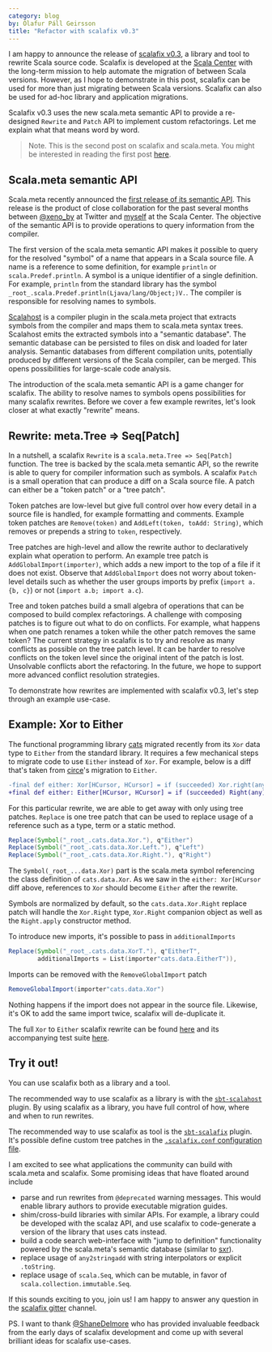 ```yaml
---
category: blog
by: Ólafur Páll Geirsson
title: "Refactor with scalafix v0.3"
---
```


I am happy to announce the release of [scalafix v0.3][scalafix], a library and tool to rewrite Scala source code.
Scalafix is developed at the [Scala Center][sc] with the long-term mission to help automate the migration of between Scala versions.
However, as I hope to demonstrate in this post, scalafix can be used for more than just migrating between Scala versions.
Scalafix can also be used for ad-hoc library and application migrations.

Scalafix v0.3 uses the new scala.meta semantic API to provide a re-designed `Rewrite` and `Patch` API to implement custom refactorings.
Let me explain what that means word by word.

> Note. This is the second post on scalafix and scala.meta. You might be
> interested in reading the first post
> [here](http://scala-lang.org/blog/2016/10/24/scalafix.html).

## Scala.meta semantic API

Scala.meta recently announced the [first release of its semantic API][meta-1.6].
This release is the product of close collaboration for the past several months between
[@xeno_by][] at Twitter and [myself][@olafurpg] at the Scala Center.
The objective of the semantic API is to provide operations to query information from the compiler.

The first version of the scala.meta semantic API makes it possible to query for the resolved "symbol" of a name that appears in a Scala source file.
A name is a reference to some definition, for example `println` or `scala.Predef.println`.
A symbol is a unique identifier of a single definition.
For example, `println` from the standard library has the symbol `_root_.scala.Predef.println(Ljava/lang/Object;)V.`.
The compiler is responsible for resolving names to symbols.

[Scalahost][] is a compiler plugin in the scala.meta project that extracts symbols from the compiler and maps them to scala.meta syntax trees.
Scalahost emits the extracted symbols into a "semantic database".
The semantic database can be persisted to files on disk and loaded for later analysis.
Semantic databases from different compilation units, potentially produced by different
versions of the Scala compiler, can be merged.
This opens possibilities for large-scale code analysis.

The introduction of the scala.meta semantic API is a game changer for scalafix.
The ability to resolve names to symbols opens possibilities for many scalafix rewrites.
Before we cover a few example rewrites, let's look closer at what exactly "rewrite" means.

## Rewrite: meta.Tree => Seq[Patch]
In a nutshell, a scalafix `Rewrite` is a `scala.meta.Tree => Seq[Patch]` function.
The tree is backed by the scala.meta semantic API, so the rewrite is able to query for compiler information such as symbols.
A scalafix `Patch` is a small operation that can produce a diff on a Scala source file.
A patch can either be a "token patch" or a "tree patch".

Token patches are low-level but give full control over how every detail in a source file is handled, for example formatting and comments.
Example token patches are `Remove(token)` and `AddLeft(token, toAdd: String)`, which removes or prepends a string to `token`, respectively.

Tree patches are high-level and allow the rewrite author to declaratively explain what operation to perform.
An example tree patch is `AddGlobalImport(importer)`, which adds a new import to the top of a file if it does not exist.
Observe that `AddGlobalImport` does not worry about token-level details such as whether the user groups imports by prefix (`import a.{b, c}`) or not (`import a.b; import a.c`).

Tree and token patches build a small algebra of operations that can be composed to build complex refactorings.
A challenge with composing patches is to figure out what to do on conflicts.
For example, what happens when one patch renames a token while the other patch removes the same token?
The current strategy in scalafix is to try and resolve as many conflicts as possible on the tree patch level.
It can be harder to resolve conflicts on the token level since the original intent of the patch is lost.
Unsolvable conflicts abort the refactoring.
In the future, we hope to support more advanced conflict resolution strategies.

To demonstrate how rewrites are implemented with scalafix v0.3, let's step through an example use-case.

## Example: Xor to Either

The functional programming library [cats][] migrated recently from its `Xor` data type to `Either` from the standard library.
It requires a few mechanical steps to migrate code to use `Either` instead of `Xor`.
For example, below is a diff that's taken from [circe][]'s migration to `Either`.

```diff
-final def either: Xor[HCursor, HCursor] = if (succeeded) Xor.right(any) else Xor.left(any)
+final def either: Either[HCursor, HCursor] = if (succeeded) Right(any) else Left(any)
```

For this particular rewrite, we are able to get away with only using tree patches.
`Replace` is one tree patch that can be used to replace usage of a reference such as a type, term or a static method.

```scala
Replace(Symbol("_root_.cats.data.Xor."), q"Either")
Replace(Symbol("_root_.cats.data.Xor.Left."), q"Left")
Replace(Symbol("_root_.cats.data.Xor.Right."), q"Right")
```

The `Symbol(_root_...data.Xor)` part is the scala.meta symbol referencing the class definition of `cats.data.Xor`.
As we saw in the `either: Xor[HCursor` diff above, references to `Xor` should become `Either` after the rewrite.

Symbols are normalized by default, so the `cats.data.Xor.Right` replace patch will handle the `Xor.Right` type, `Xor.Right` companion object as well as the `Right.apply` constructor method.

To introduce new imports, it's possible to pass in `additionalImports`

```scala
Replace(Symbol("_root_.cats.data.XorT."), q"EitherT",
        additionalImports = List(importer"cats.data.EitherT")),
```

Imports can be removed with the `RemoveGlobalImport` patch

```scala
RemoveGlobalImport(importer"cats.data.Xor")
```

Nothing happens if the import does not appear in the source file.
Likewise, it's OK to add the same import twice, scalafix will de-duplicate it.

The full `Xor` to `Either` scalafix rewrite can be found [here][xor2either] and its accompanying test
suite [here][xor2either-test].

## Try it out!
You can use scalafix both as a library and a tool.

The recommended way to use scalafix as a library is with the [`sbt-scalahost`][sbt-scalahost] plugin.
By using scalafix as a library, you have full control of how, where and when to run rewrites.

The recommended way to use scalafix as tool is the [`sbt-scalafix`][sbt-scalafix] plugin.
It's possible define custom tree patches in the [`.scalafix.conf` configuration file][config-patches].

I am excited to see what applications the community can build with scala.meta and scalafix.
Some promising ideas that have floated around include

- parse and run rewrites from `@deprecated` warning messages. This would enable
  library authors to provide executable migration guides.
- shim/cross-build libraries with similar APIs. For example,
  a library could be developed with the scalaz API, and use scalafix to
  code-generate a version of the library that uses cats instead.
- build a code search web-interface with "jump to definition" functionality
  powered by the scala.meta's semantic database (similar to [sxr][]).
- replace usage of `any2stringadd` with string interpolators or explicit `.toString`.
- replace usage of `scala.Seq`, which can be mutable, in favor of `scala.collection.immutable.Seq`.

If this sounds exciting to you, join us!
I am happy to answer any question in the [scalafix gitter][gitter] channel.

PS. I want to thank [@ShaneDelmore][] who has provided invaluable feedback from
the early days of scalafix development and come up with several brilliant ideas
for scalafix use-cases.


[sc]: http://scala.epfl.ch/
[sxr]: https://github.com/harrah/browse
[Scalahost]: https://github.com/scalameta/sbt-semantic-example
[@ShaneDelmore]: https://twitter.com/ShaneDelmore
[@olafurpg]: https://twitter.com/olafurpg
[@xeno_by]: https://twitter.com/xeno_by
[xor2either-test]: https://github.com/scalacenter/scalafix/blob/f61136fad79afcdbb03528ce78c7928afc6eafd6/scalafix-nsc/src/test/resources/syntactic/Xor2Either.source
[xor2either]: https://github.com/scalacenter/scalafix/blob/f61136fad79afcdbb03528ce78c7928afc6eafd6/core/src/main/scala/scalafix/rewrite/Xor2Either.scala
[circe]: https://github.com/circe/circe/pull/343/files
[cats]: http://github.com/typelevel/cats
[ghpages]: http://github.com/scalacenter/scalafix
[scalafix]: https://scalacenter.github.io/scalafix/#0.3.0
[sbt-scalafix]: https://scalacenter.github.io/scalafix/#sbt-scalafix
[sbt-scalahost]: https://scalacenter.github.io/scalafix/#sbt-scalahost
[install]: https://scalacenter.github.io/scalafix/#Installation
[meta-1.6]: https://github.com/scalameta/scalameta/blob/master/changelog/1.6.0.md#semantic-api
[config-patches]: https://scalacenter.github.io/scalafix/#patches
[gitter]: https://gitter.im/scalacenter/scalafix
